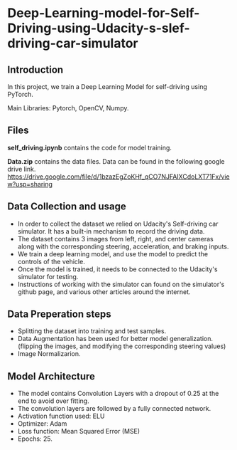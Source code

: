 # Deep-Learning-model-for-Self-Driving-using-Udacity-s-slef-driving-car-simulator

## Introduction

In this project, we train a Deep Learning Model for self-driving using PyTorch.

Main Libraries: Pytorch, OpenCV, Numpy.

## Files
**self_driving.ipynb** contains the code for model training.



**Data.zip** contains the data files.
Data can be found in the following google drive link.
https://drive.google.com/file/d/1bzazEgZoKHf_qCO7NJFAIXCdoLXT71Fx/view?usp=sharing

## Data Collection and usage

- In order to collect the dataset we relied on Udacity's Self-driving car simulator. It has a built-in mechanism to record the driving data. 
- The dataset contains 3 images from left, right, and center cameras along with the corresponding steering, acceleration, and braking inputs.
- We train a deep learning model, and use the model to predict the controls of the vehicle.
- Once the model is trained, it needs to be connected to the Udacity's simulator for testing.
- Instructions of working with the simulator can found on the simulator's github page, and various other articles around the internet.

## Data Preperation steps

- Splitting the dataset into training and test samples.
- Data Augmentation has been used for better model generalization. (flipping the images, and modifying the corresponding steering values)
- Image Normalizarion.

## Model Architecture

- The model contains Convolution Layers with a dropout of 0.25 at the end to avoid over fitting.
- The convolution layers are followed by a fully connected network.
- Activation function used: ELU
- Optimizer: Adam
- Loss function: Mean Squared Error (MSE)
- Epochs: 25.
